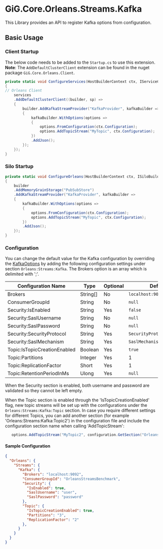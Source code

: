 # GiG.Core.Orleans.Streams.Kafka

This Library provides an API to register Kafka options from configuration.

## Basic Usage

### Client Startup

The below code needs to be added to the `Startup.cs` to use this extension.
**Note**: The `AddDefaultClusterClient` extension can be found in the nuget package ```GiG.Core.Orleans.Client```.

```csharp
private static void ConfigureServices(HostBuilderContext ctx, IServiceCollection services)
{
// Orleans Client
    services
    .AddDefaultClusterClient((builder, sp) =>
    {
        builder.AddKafkaStreamProvider("KafkaProvider", kafkaBuilder =>
        {
            kafkaBuilder.WithOptions(options =>
            {
                options.FromConfiguration(ctx.Configuration);
                options.AddTopicStream("MyTopic", ctx.Configuration);                                
            })
            .AddJson();
        });
    });
}  

```
### Silo Startup

```csharp
private static void ConfigureOrleans(HostBuilderContext ctx, ISiloBuilder builder)
{
    builder
    .AddMemoryGrainStorage("PubSubStore")    
    .AddKafkaStreamProvider("KafkaProvider", kafkaBuilder =>
    {
        kafkaBuilder.WithOptions(options =>
        {
            options.FromConfiguration(ctx.Configuration);
            options.AddTopicStream("MyTopic", ctx.Configuration);
        })
        .AddJson();
    });
}      
```

### Configuration

You can change the default value for the Kafka configuration by overriding the [KafkaOptions](../src/GiG.Core.Orleans.Streams.Kafka/Configurations/KafkaOptions.cs) by adding the following configuration settings under section `Orleans:Streams:Kafka`. The Brokers option is an array which is delimited with ';'.

| Configuration Name           | Type     | Optional | Default Value                    |
|------------------------------|----------|----------|----------------------------------|
| Brokers                      | String[] | No       | `localhost:9092`                 |
| ConsumerGroupId              | String   | No       | `null`                           |
| Security:IsEnabled           | String   | Yes      | `false`                          |
| Security:SaslUsername        | String   | No       | `null`                           |
| Security:SaslPassword        | String   | No       | `null`                           |
| Security:SecurityProtocol    | String   | Yes      | `SecurityProtocol.SaslPlaintext` |
| Security:SaslMechanism       | String   | Yes      | `SaslMechanism.Plain`            |
| Topic:IsTopicCreationEnabled | Boolean  | Yes      | `true`          				 |
| Topic:Partitions             | Integer  | Yes      | 1                                |
| Topic:ReplicationFactor      | Short    | Yes      | 1                                |
| Topic:RetentionPeriodInMs    | Ulong    | Yes      | `null`                           |

When the Security section is enabled, both username and password are validated so they cannot be left empty.

When the Topic section is enabled through the 'IsTopicCreationEnabled' flag,  new topic streams will be set up with the configurations under the `Orleans:Streams:Kafka:Topic` section.
In case you require different settings for different Topics, you can add another section (for example 'Orleans:Streams:Kafka:Topic2') in the configuration file and include the configuration section name when calling 'AddTopicStream':

```csharp
   options.AddTopicStream("MyTopic2", configuration.GetSection("Orleans:Streams:Kafka:Topic2"));          
```
#### Sample Configuration

```json
{
  "Orleans": {    
    "Streams": {
      "Kafka": {
        "Brokers": "localhost:9092",
        "ConsumerGroupId": "OrleansStreamsBenchmark",
        "Security": {
          "IsEnabled": true,
          "SaslUsername": "user",
          "SaslPassword": "password"
        }, 
        "Topic": {
          "IsTopicCreationEnabled": true,
          "Partitions": "3",
          "ReplicationFactor": "2"
        },
      }
    }
  }
}
```
